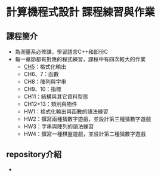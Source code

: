計算機程式設計 課程練習與作業
==
## 課程簡介
 - 為測量系必修課，學習語言C++和部份C
 - 每一章節都有對應的程式練習，課程中有四次較大的作業
   - [CH5](https://github.com/janiceHuuu/janiceHuuu-112-2-computer-programming/tree/main/CH5-1)：格式化輸出
   - CH6、7：函數
   - CH8：陣列與字串
   - CH9、10：指標
   - CH11：結構與其它資料型態
   - CH12+13：類別與物件
   - HW1：格式化輸出與函數的語法練習
   - HW2：撰寫兩種猜數字遊戲，並設計第三種猜數字遊戲
   - HW3：字串與陣列的語法練習
   - HW4：撰寫一種棋盤遊戲，並設計第二種猜數字遊戲
## repository介紹
 - 
